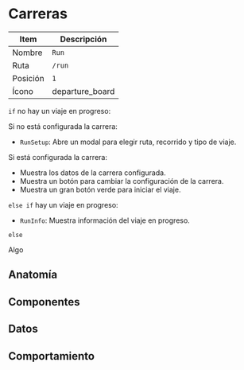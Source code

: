 # Carreras

| Item     | Descripción                                                    |
| -------- | -------------------------------------------------------------- |
| Nombre   | `Run`                                                          |
| Ruta     | `/run`                                                         |
| Posición | `1`                                                            |
| Ícono    | <span class="material-symbols-outlined">departure_board</span> |

`if` no hay un viaje en progreso:

Si no está configurada la carrera:

- `RunSetup`: Abre un modal para elegir ruta, recorrido y tipo de viaje.

Si está configurada la carrera:

- Muestra los datos de la carrera configurada.
- Muestra un botón para cambiar la configuración de la carrera.
- Muestra un gran botón verde para iniciar el viaje.

`else if` hay un viaje en progreso:

- `RunInfo`: Muestra información del viaje en progreso.

`else`

Algo

## Anatomía

## Componentes

## Datos

## Comportamiento
